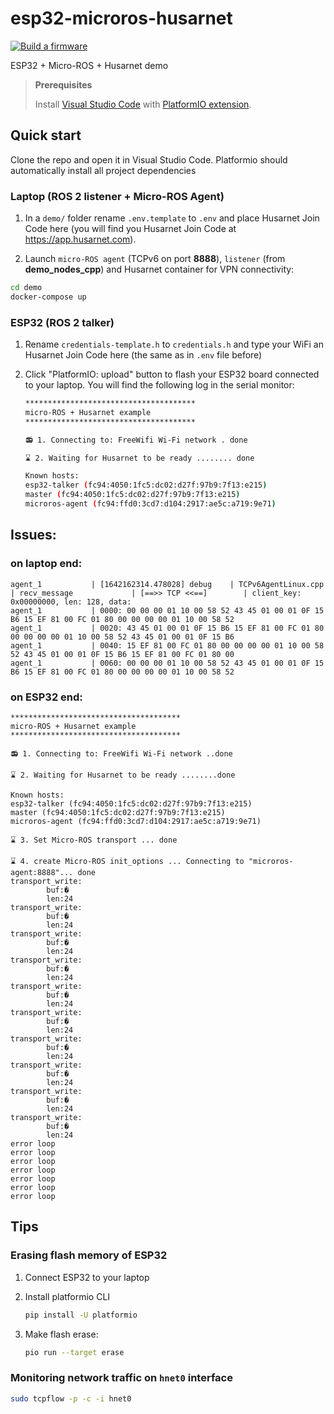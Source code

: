 # esp32-microros-husarnet

[![Build a firmware](https://github.com/DominikN/esp32-microros-husarnet/actions/workflows/build.yml/badge.svg)](https://github.com/DominikN/esp32-microros-husarnet/actions/workflows/build.yml)

ESP32 + Micro-ROS + Husarnet demo

> **Prerequisites** 
>
> Install [Visual Studio Code](https://code.visualstudio.com/) with [PlatformIO extension](https://platformio.org/install/ide?install=vscode).

## Quick start

Clone the repo  and open it in Visual Studio Code. Platformio should automatically install all project dependencies

### Laptop (ROS 2 listener + Micro-ROS Agent)

1. In a `demo/` folder rename `.env.template` to `.env` and place Husarnet Join Code here (you will find you Husarnet Join Code at https://app.husarnet.com).

2. Launch `micro-ROS agent` (TCPv6 on port **8888**), `listener` (from **demo_nodes_cpp**) and Husarnet container for VPN connectivity:

```bash
cd demo
docker-compose up
```

### ESP32 (ROS 2 talker)

1. Rename `credentials-template.h` to `credentials.h` and type your WiFi an Husarnet Join Code here (the same as in `.env` file before) 

2. Click "PlatformIO: upload" button to flash your ESP32 board connected to your laptop. You will find the following log in the serial monitor:

    ```bash
    **************************************
    micro-ROS + Husarnet example
    **************************************

    📻 1. Connecting to: FreeWifi Wi-Fi network . done

    ⌛ 2. Waiting for Husarnet to be ready ........ done

    Known hosts:
    esp32-talker (fc94:4050:1fc5:dc02:d27f:97b9:7f13:e215)
    master (fc94:4050:1fc5:dc02:d27f:97b9:7f13:e215)
    microros-agent (fc94:ffd0:3cd7:d104:2917:ae5c:a719:9e71)
    ```

## Issues:

### on laptop end:

```
agent_1           | [1642162314.478028] debug    | TCPv6AgentLinux.cpp | recv_message             | [==>> TCP <<==]        | client_key: 0x00000000, len: 128, data: 
agent_1           | 0000: 00 00 00 01 10 00 58 52 43 45 01 00 01 0F 15 B6 15 EF 81 00 FC 01 80 00 00 00 00 01 10 00 58 52
agent_1           | 0020: 43 45 01 00 01 0F 15 B6 15 EF 81 00 FC 01 80 00 00 00 00 01 10 00 58 52 43 45 01 00 01 0F 15 B6
agent_1           | 0040: 15 EF 81 00 FC 01 80 00 00 00 00 01 10 00 58 52 43 45 01 00 01 0F 15 B6 15 EF 81 00 FC 01 80 00
agent_1           | 0060: 00 00 00 01 10 00 58 52 43 45 01 00 01 0F 15 B6 15 EF 81 00 FC 01 80 00 00 00 00 01 10 00 58 52
```

### on ESP32 end:

```
**************************************
micro-ROS + Husarnet example
**************************************

📻 1. Connecting to: FreeWifi Wi-Fi network ..done

⌛ 2. Waiting for Husarnet to be ready ........done

Known hosts:
esp32-talker (fc94:4050:1fc5:dc02:d27f:97b9:7f13:e215)
master (fc94:4050:1fc5:dc02:d27f:97b9:7f13:e215)
microros-agent (fc94:ffd0:3cd7:d104:2917:ae5c:a719:9e71)

⌛ 3. Set Micro-ROS transport ... done

⌛ 4. create Micro-ROS init_options ... Connecting to "microros-agent:8888"... done
transport_write:
        buf:�
        len:24
transport_write:
        buf:�
        len:24
transport_write:
        buf:�
        len:24
transport_write:
        buf:�
        len:24
transport_write:
        buf:�
        len:24
transport_write:
        buf:�
        len:24
transport_write:
        buf:�
        len:24
transport_write:
        buf:�
        len:24
transport_write:
        buf:�
        len:24
transport_write:
        buf:�
        len:24
error loop
error loop
error loop
error loop
error loop
error loop
error loop
```

## Tips

### Erasing flash memory of ESP32

1. Connect ESP32 to your laptop

2. Install platformio CLI

    ```bash
    pip install -U platformio
    ```

3. Make flash erase:

    ```bash
    pio run --target erase
    ```

### Monitoring network traffic on `hnet0` interface

```bash
sudo tcpflow -p -c -i hnet0
```
